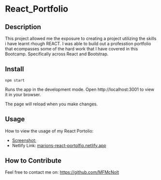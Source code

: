 # React_Portfolio

## Description

This project allowed me the exposure to creating a project utilizing the skills i have learnt rhough REACT. I was able to build out a professtion portfolio that ecompasses some of the hard work that I have covered in this Bootcamp. Specifically across React and Bootstrap.

## Install
    npm start
Runs the app in the development mode.
Open http://localhost:3001 to view it in your browser.

The page will reload when you make changes.

## Usage

How to view the usage of my React Portolio:

- [Screenshot: ](/public/ProfileSS.png)
- Netlify Link: [marions-react-portolfio.netlify.app](https://marions-react-portolfio.netlify.app)

## How to Contribute

Feel free to contact me on: https://github.com/MFMcNolt
